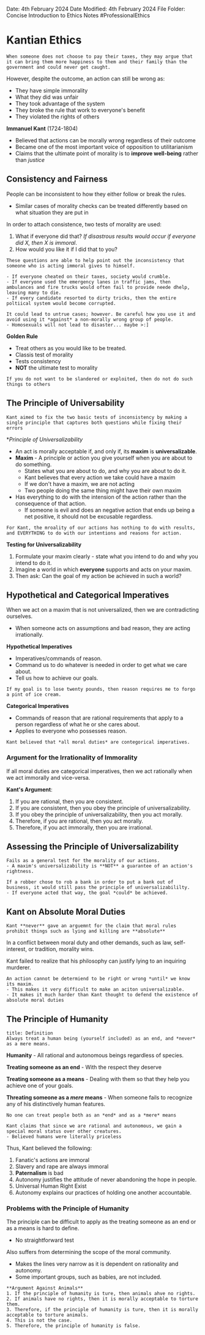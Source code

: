Date: 4th February 2024
Date Modified: 4th February 2024
File Folder: Concise Introduction to Ethics Notes
#ProfessionalEthics

# Kantian Ethics

```ad-example
When someone does not choose to pay their taxes, they may argue that it can bring them more happiness to them and their family than the government and could never get caught.
```

However, despite the outcome, an action can still be wrong as:
- They have simple immorality
- What they did was unfair
- They took advantage of the  system
- They broke the rule that work to everyone's benefit
- They violated the rights of others

**Immanuel Kant** (1724-1804)
- Believed that actions can be morally wrong regardless of their outcome
- Became one of the most important voice of opposition to utilitarianism
- Claims that the ultimate point of morality is to **improve well-being** rather than *justice*

## Consistency and Fairness

People can be inconsistent to how they either follow or break the rules.
- Similar cases of morality checks can be treated differently based on what situation they are put in

In order to attach consistence, two tests of morality are used:
1. What if everyone did that? *If disastrous results would occur if everyone did X, then X is immoral*.
2. How would you like it if I did that to you?

```ad-important
These questions are able to help point out the inconsistency that someone who is acting immoral gives to himself.
```

```ad-example
- If everyone cheated on their taxes, society would crumble.
- If everyone used the emergency lanes in traffic jams, then ambulances and fire trucks would often fail to provide neede dhelp, leaving many to die.
- If every candidate resorted to dirty tricks, then the entire poltiical system would become corrupted.
```

```ad-warning
It could lead to untrue cases; however. Be careful how you use it and avoid using it *against* a non-morally wrong group of people.
- Homosexuals will not lead to disaster... maybe >:]
```

**Golden Rule**
- Treat others as you would like to be treated.
- Classis test of morality
- Tests consistency
- **NOT** the ultimate test to morality

```ad-example
If you do not want to be slandered or exploited, then do not do such things to others
```

## The Principle of Universability

```ad-note
Kant aimed to fix the two basic tests of inconsistency by making a single principle that captures both questions while fixing their errors
```

**Principle of Universalizability*
- An act is morally acceptable if, and only if, its **maxim** is **universalizable**.
- **Maxim** - A principle or action you give yourself when you are about to do something.
	- States what you are about to do, and why you are about to do it.
	- Kant believes that every action we take could have a maxim
	- If we don't have a maxim, we are not acting
	- Two people doing the same thing might have their own maxim
- Has everything to do with the intension of the action rather than the consequence of that action.
	- If someone is evil and does an negative action that ends up being a net positive, it should not be excusable regardless.

```ad-note
For Kant, the mroality of our actions has nothing to do with results, and EVERYTHING to do with our intentions and reasons for action.
```


**Testing for Universalizability**
1. Formulate your maxim clearly - state what you intend to do and why you intend to do it.
2. Imagine a world in which **everyone** supports and acts on your maxim.
3. Then ask: Can the goal of my action be achieved in such a world?

## Hypothetical and Categorical Imperatives

When we act on a maxim that is not universalized, then we are contradicting ourselves.
- When someone acts on assumptions and bad reason, they are acting irrationally.

**Hypothetical Imperatives**
- Imperatives/commands of reason.
- Command us to do whatever is needed in order to get what we care about.
- Tell us how to achieve our goals.

```ad-example
If my goal is to lose twenty pounds, then reason requires me to forgo a pint of ice cream.
```

**Categorical Imperatives**
- Commands of reason that are rational requirements that apply to a person regardless of what he or she cares about.
- Applies to everyone who possesses reason.

```ad-note
Kant believed that *all moral duties* are contegorical imperatives.
```

### Argument for the Irrationality of Immorality

If all moral duties are categorical imperatives, then we act rationally when we act immorally and vice-versa.

**Kant's Argument**:
1. If you are rational, then you are consistent.
2. If you are consistent, then you obey the principle of universalizability.
3. If you obey the principle of universalizability, then you act morally.
4. Therefore, if you are rational, then you act morally.
5. Therefore, if you act immorally, then you are irrational.

## Assessing the Principle of Universalizability

```ad-warning
Fails as a general test for the morality of our actions.
- A maxim's universalizability is **NOT** a guarantee of an action's rightness.
```

```ad-example
If a robber chose to rob a bank in order to put a bank out of business, it would still pass the principle of universalizabililty.
- If everyone acted that way, the goal *could* be achieved.
```

## Kant on Absolute Moral Duties

```ad-note
Kant **never** gave an arguemnt for the claim that moral rules prohibit things such as lying and killing are **absolute**
```

In a conflict between moral duty and other demands, such as law, self-interest, or tradition, morality wins.

Kant failed to realize that his philosophy can justify lying to an inquiring murderer.

```ad-important
An action cannot be determiend to be right or wrong *until* we know its maxim.
- This makes it very difficult to make an aciton universalizable.
- It makes it much harder than Kant thought to defend the existence of absolute moral duties
```

## The Principle of Humanity

```ad-summary
title: Definition
Always treat a human being (yourself included) as an end, and *never* as a mere means.
```

**Humanity** - All rational and autonomous beings regardless of species.

**Treating someone as an end** - With the respect they deserve

**Treating someone as a means** - Dealing with them so that they help you achieve one of your goals.

**Threating someone as a *mere* means** - When someone fails to recognize any of his distinctively human features.

```ad-warning
No one can treat people both as an *end* and as a *mere* means
```

```ad-note
Kant claims that since we are rational and autonomous, we gain a special moral status over other creatures.
- Believed humans were literally priceless
```

Thus, Kant believed the following:
1. Fanatic's actions are immoral
2. Slavery and rape are always immoral
3. **Paternalism** is bad
4. Autonomy justifies the attitude of never abandoning the hope in people.
5. Universal Human Right Exist
6. Autonomy explains our practices of holding one another accountable.

### Problems with the Principle of Humanity

The principle can be difficult to apply as the treating someone as an end or as a means is hard to define.
- No straightforward test

Also suffers from determining the scope of the moral community.
- Makes the lines very narrow as it is dependent on rationality and autonomy.
- Some important groups, such as babies, are not included.

```ad-example
**Argument Against Animals**
1. If the principle of humanity is ture, then animals ahve no rights.
2. If animals have no rights, then it is morally acceptable to torture them.
3. Therefore, if the principle of humanity is ture, then it is morally acceptable to torture animals.
4. This is not the case.
5. Therefore, the principle of humanity is false.
```











